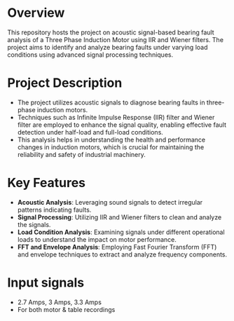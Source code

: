 # Overview
This repository hosts the project on acoustic signal-based bearing fault analysis of a Three Phase Induction Motor using IIR and Wiener filters. The project aims to identify and 
analyze bearing faults under varying load conditions using advanced signal processing techniques.

# Project Description
- The project utilizes acoustic signals to diagnose bearing faults in three-phase induction motors.
- Techniques such as Infinite Impulse Response (IIR) filter and Wiener filter are employed 
to enhance the signal quality, enabling effective fault detection under half-load and full-load conditions.
- This analysis helps in understanding the health and performance changes in 
induction motors, which is crucial for maintaining the reliability and safety of industrial machinery.

# Key Features
- **Acoustic Analysis**: Leveraging sound signals to detect irregular patterns indicating faults.
- **Signal Processing**: Utilizing IIR and Wiener filters to clean and analyze the signals.
- **Load Condition Analysis**: Examining signals under different operational loads to understand the impact on motor performance.
- **FFT and Envelope Analysis**: Employing Fast Fourier Transform (FFT) and envelope techniques to extract and analyze frequency components.

# Input signals
- 2.7 Amps, 3 Amps, 3.3 Amps
- For both motor & table recordings

